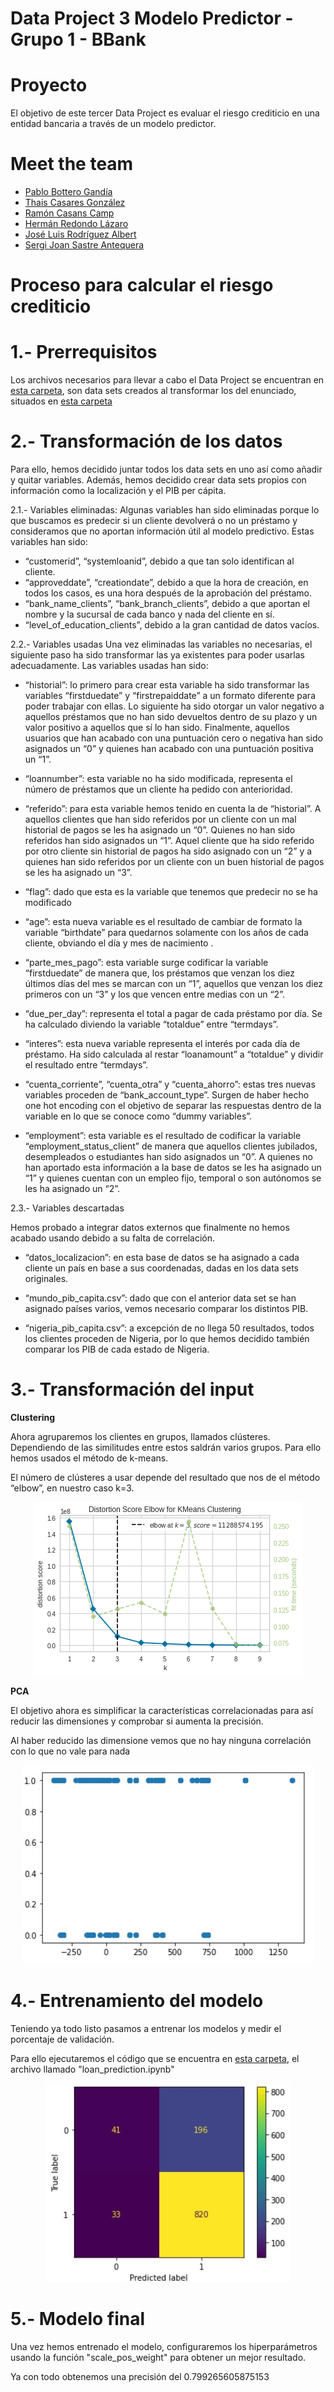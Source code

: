 # Data Project 3 Modelo Predictor - Grupo 1 - BBank

# Proyecto
El objetivo de este tercer Data Project es evaluar el riesgo crediticio en una entidad bancaria a través de un modelo predictor.


# Meet the team

- [Pablo Bottero Gandía](https://github.com/aloa04)
- [Thais Casares González](https://github.com/thais1987)
- [Ramón Casans Camp](https://github.com/racasc)
- [Hermán Redondo Lázaro](https://github.com/Ciarzi)
- [José Luis Rodríguez Albert](https://github.com/joselra98)
- [Sergi Joan Sastre Antequera](https://github.com/sergijoan22)


# Proceso para calcular el riesgo crediticio
# 1.- Prerrequisitos
Los archivos necesarios para llevar a cabo el Data Project se encuentran en [esta carpeta](https://github.com/Ciarzi/DP3_GP1/tree/main/datasets/own_data), son data sets creados al transformar los del enunciado, situados en [esta carpeta](https://github.com/Ciarzi/DP3_GP1/tree/main/datasets)

# 2.- Transformación de los datos
Para ello, hemos decidido juntar todos los data sets en uno así como añadir y quitar variables.
Además, hemos decidido crear data sets propios con información como la localización y el PIB per cápita.

2.1.- Variables eliminadas:
Algunas variables han sido eliminadas porque lo que buscamos es predecir si un cliente devolverá o no un préstamo y consideramos que no aportan información útil al modelo predictivo. 
Estas variables han sido:
- “customerid”, “systemloanid”, debido a que tan solo identifican al cliente.
- “approveddate”, “creationdate”, debido a que la hora de creación, en todos los casos, es una hora después de la aprobación del préstamo.
- “bank_name_clients”, “bank_branch_clients”, debido a que aportan el nombre y la sucursal de cada banco y nada del cliente en sí.
- “level_of_education_clients”, debido a la gran cantidad de datos vacíos.

2.2.- Variables usadas
Una vez eliminadas las variables no necesarias, el siguiente paso ha sido transformar las ya existentes para poder usarlas adecuadamente. Las variables usadas han sido:
-	“historial”: lo primero para crear esta variable ha sido transformar las variables “firstduedate” y “firstrepaiddate” a un formato diferente para poder trabajar con ellas. Lo siguiente ha sido otorgar un valor negativo a aquellos préstamos que no han sido devueltos dentro de su plazo y un valor positivo a aquellos que sí lo han sido. Finalmente, aquellos usuarios que han acabado con una puntuación cero o negativa han sido asignados un “0” y quienes han acabado con una puntuación positiva un “1”.

-	“loannumber”: esta variable no ha sido modificada, representa el número de préstamos que un cliente ha pedido con anterioridad.

-	“referido”: para esta variable hemos tenido en cuenta la de “historial”. A aquellos clientes que han sido referidos por un cliente con un mal historial de pagos se les ha asignado un “0”. Quienes no han sido referidos han sido asignados un “1”. Aquel cliente que ha sido referido por otro cliente sin historial de pagos ha sido asignado con un “2” y a quienes han sido referidos por un cliente con un buen historial de pagos se les ha asignado un “3”.

-	“flag”: dado que esta es la variable que tenemos que predecir no se ha modificado

-	“age”: esta nueva variable es el resultado de cambiar de formato la variable “birthdate” para quedarnos solamente con los años de cada cliente, obviando el día y mes de nacimiento .

-	“parte_mes_pago”: esta variable surge codificar la variable “firstduedate” de manera que, los préstamos que venzan los diez últimos días del mes se marcan con un “1”, aquellos que venzan los diez primeros con un “3” y los que vencen entre medias con un “2”.

-	“due_per_day”: representa el total a pagar de cada préstamo por día. Se ha calculado diviendo la variable “totaldue” entre “termdays”.

-	“interes”: esta nueva variable representa el interés por cada día de préstamo. Ha sido calculada al restar “loanamount” a “totaldue” y dividir el resultado entre “termdays”.

-	“cuenta_corriente”, “cuenta_otra” y “cuenta_ahorro”: estas tres nuevas variables proceden de “bank_account_type”. Surgen de haber hecho one hot encoding con el objetivo de separar las respuestas dentro de la variable en lo que se conoce como “dummy variables”.

-	“employment”: esta variable es el resultado de codificar la variable “employment_status_client” de manera que aquellos clientes jubilados, desempleados o estudiantes han sido asignados un “0”. A quienes no han aportado esta información a la base de datos se les ha asignado un “1” y quienes cuentan con un empleo fijo, temporal o son autónomos se les ha asignado un “2”.

2.3.- Variables descartadas

Hemos probado a integrar datos externos que finalmente no hemos acabado usando debido a su falta de correlación.
-	“datos_localizacion”: en esta base de datos se ha asignado a cada cliente un país en base a sus coordenadas, dadas en los data sets originales.

-	“mundo_pib_capita.csv”: dado que con el anterior data set se han asignado países varios, vemos necesario comparar los distintos PIB.

-	“nigeria_pib_capita.csv”: a excepción de no llega 50 resultados, todos los clientes proceden de Nigeria, por lo que hemos decidido también comparar los PIB de cada estado de Nigeria.

# 3.- Transformación del input
**Clustering**

Ahora agruparemos los clientes en grupos, llamados clústeres. Dependiendo de las similitudes entre estos saldrán varios grupos. Para ello hemos usados el método de k-means.

El número de clústeres a usar depende del resultado que nos de el método “elbow”, en nuestro caso k=3.

<p align="center">
   <img src="https://github.com/Ciarzi/DP3_GP1/blob/main/Logo/elbow.png" alt="[YOUR_ALT]"/>
</p>


**PCA**

El objetivo ahora es simplificar la características correlacionadas para así reducir las dimensiones y comprobar si aumenta la precisión.

Al haber reducido las dimensione vemos que no hay ninguna correlación con lo que no vale para nada

<p align="center">
   <img src="https://github.com/Ciarzi/DP3_GP1/blob/main/Logo/APC.png" alt="[YOUR_ALT]"/>
</p>


# 4.- Entrenamiento del modelo

Teniendo ya todo listo pasamos a entrenar los modelos y medir el porcentaje de validación.

Para ello ejecutaremos el código que se encuentra en [esta carpeta](https://github.com/Ciarzi/DP3_GP1/tree/main/classificator), el archivo llamado "loan_prediction.ipynb"

<p align="center">
   <img src="https://github.com/Ciarzi/DP3_GP1/blob/main/Logo/predicted.png" alt="[YOUR_ALT]"/>
</p>

# 5.- Modelo final

Una vez hemos entrenado el modelo, configuraremos los hiperparámetros usando la función "scale_pos_weight" para obtener un mejor resultado.

Ya con todo obtenemos una precisión del 0.799265605875153


